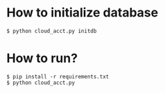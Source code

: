 # How to initialize database

```
$ python cloud_acct.py initdb
```

# How to run?

```
$ pip install -r requirements.txt
$ python cloud_acct.py
```

